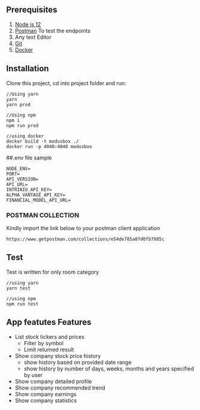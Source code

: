 ## Prerequisites
1. [Node js 12](https://nodejs.org/en/download/)
2. [Postman](https://www.getpostman.com/) To test the endpoints
3. Any text Editor
4. [Git](https://git-scm.com/downloads)
5. [Docker](https://docs.docker.com/)

## Installation
Clone this project, cd into project folder and run:

```shell
//Using yarn
yarn
yarn prod

//Using npm
npm i
npm run prod

//using docker
docker build -t modusbox ./
docker run -p 4040:4040 modusbox
```
##.env file sample
```
NODE_ENV=
PORT=
API_VERSION=
API_URL=
INTRINIO_API_KEY=
ALPHA_VANTAGE_API_KEY=
FINANCIAL_MODEL_API_URL=
```
### POSTMAN COLLECTION
Kindly import the link below to your postman client application
```
https://www.getpostman.com/collections/e54de785a07d0fb7885c
```

## Test
Test is written for only room category 
```shell
//using yarn
yarn test

//using npm
npm run test
```

## App featutes Features
- List stock tickers and prices
    - Filter by symbol
    - Limit returned result
- Show company stock price history 
    - show history based on provided date range
    - show history by number of days, weeks, months and years specified by user
- Show company detailed profile
- Show company recommended trend
- Show company earnings
- Show company statistics


